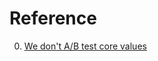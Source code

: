 # Reference

0. [We don't A/B test core values](https://world.hey.com/dhh/we-don-t-a-b-test-core-values-91b5f562)

